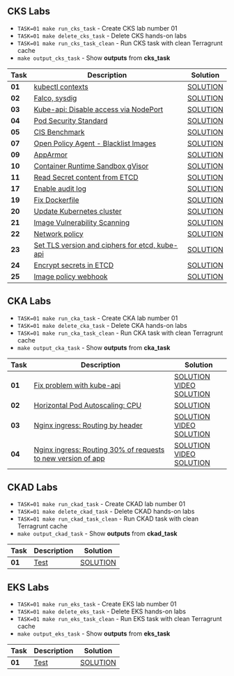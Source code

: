 ## CKS Labs

- `TASK=01 make run_cks_task` - Create CKS lab number 01
- `TASK=01 make delete_cks_task` - Delete CKS hands-on labs
- `TASK=01 make run_cks_task_clean` - Run CKS task with clean Terragrunt cache
- `make output_cks_task` - Show **outputs** from **cks_task**

| Task   | Description                                                                      | Solution                                     |
| ------ | -------------------------------------------------------------------------------- | -------------------------------------------- |
| **01** | [kubectl contexts](../tasks/cks/labs/01/README.md)                               | [SOLUTION](../tasks/cks/labs/01/SOLUTION.MD) |
| **02** | [Falco, sysdig](../tasks/cks/labs/02/README.md)                                  | [SOLUTION](../tasks/cks/labs/02/SOLUTION.MD) |
| **03** | [Kube-api: Disable access via NodePort](../tasks/cks/labs/03/README.md)          | [SOLUTION](../tasks/cks/labs/03/SOLUTION.MD) |
| **04** | [Pod Security Standard](../tasks/cks/labs/04/README.md)                          | [SOLUTION](../tasks/cks/labs/04/SOLUTION.MD) |
| **05** | [CIS Benchmark](../tasks/cks/labs/05/README.md)                                  | [SOLUTION](../tasks/cks/labs/05/SOLUTION.MD) |
| **07** | [Open Policy Agent - Blacklist Images](../tasks/cks/labs/07/README.md)           | [SOLUTION](../tasks/cks/labs/07/SOLUTION.MD) |
| **09** | [AppArmor](../tasks/cks/labs/09/README.md)                                       | [SOLUTION](../tasks/cks/labs/09/SOLUTION.MD) |
| **10** | [Container Runtime Sandbox gVisor](../tasks/cks/labs/10/README.md)               | [SOLUTION](../tasks/cks/labs/10/SOLUTION.MD) |
| **11** | [Read Secret content from ETCD](../tasks/cks/labs/11/README.md)                  | [SOLUTION](../tasks/cks/labs/11/SOLUTION.MD) |
| **17** | [Enable audit log](../tasks/cks/labs/17/README.md)                               | [SOLUTION](../tasks/cks/labs/17/SOLUTION.MD) |
| **19** | [Fix Dockerfile](../tasks/cks/labs/19/README.md)                                 | [SOLUTION](../tasks/cks/labs/19/SOLUTION.MD) |
| **20** | [Update Kubernetes cluster](../tasks/cks/labs/20/README.md)                      | [SOLUTION](../tasks/cks/labs/20/SOLUTION.MD) |
| **21** | [Image Vulnerability Scanning](../tasks/cks/labs/21/README.md)                   | [SOLUTION](../tasks/cks/labs/21/SOLUTION.MD) |
| **22** | [Network policy](../tasks/cks/labs/22/README.md)                                 | [SOLUTION](../tasks/cks/labs/22/SOLUTION.MD) |
| **23** | [Set TLS version and ciphers for etcd, kube-api](../tasks/cks/labs/23/README.md) | [SOLUTION](../tasks/cks/labs/23/SOLUTION.MD) |
| **24** | [Encrypt secrets in ETCD](../tasks/cks/labs/24/README.md)                        | [SOLUTION](../tasks/cks/labs/24/SOLUTION.MD) |
| **25** | [Image policy webhook](../tasks/cks/labs/25/README.md)                           | [SOLUTION](../tasks/cks/labs/25/SOLUTION.MD) |

## CKA Labs

- `TASK=01 make run_cka_task` - Create CKA lab number 01
- `TASK=01 make delete_cka_task` - Delete CKA hands-on labs
- `TASK=01 make run_cka_task_clean` - Run CKA task with clean Terragrunt cache
- `make output_cka_task` - Show **outputs** from **cka_task**

| Task   | Description                                                                                    | Solution                                                                                                          |
| ------ | ---------------------------------------------------------------------------------------------- | ----------------------------------------------------------------------------------------------------------------- |
| **01** | [Fix problem with kube-api](../tasks/cka/labs/01/README.md)                                    | [SOLUTION](../tasks/cka/labs/01/worker/files/solutions/1.md) <br/> [VIDEO SOLUTION](https://youtu.be/OFHiI_XAXNU) |
| **02** | [Horizontal Pod Autoscaling: CPU](../tasks/cka/labs/02/README.md)                              | [SOLUTION](../tasks/cka/labs/02/worker/files/solutions/1.md)                                                      |
| **03** | [Nginx ingress: Routing by header](../tasks/cka/labs/03/README.md)                             | [SOLUTION](../tasks/cka/labs/03/worker/files/solutions/1.md) <br/> [VIDEO SOLUTION](https://youtu.be/1-qA7RjSx4A) |
| **04** | [Nginx ingress: Routing 30% of requests to new version of app](../tasks/cka/labs/04/README.md) | [SOLUTION](../tasks/cka/labs/04/worker/files/solutions/1.md) <br/> [VIDEO SOLUTION](https://youtu.be/IC_0FeQtgwA) |

## CKAD Labs

- `TASK=01 make run_ckad_task` - Create CKAD lab number 01
- `TASK=01 make delete_ckad_task` - Delete CKAD hands-on labs
- `TASK=01 make run_ckad_task_clean` - Run CKAD task with clean Terragrunt cache
- `make output_ckad_task` - Show **outputs** from **ckad_task**

| Task   | Description                            | Solution                                                     |
| ------ | -------------------------------------- | ------------------------------------------------------------ |
| **01** | [Test](../tasks/cka/labs/02/README.md) | [SOLUTION](../tasks/cka/labs/02/worker/files/solutions/1.md) |

## EKS Labs

- `TASK=01 make run_eks_task` - Create EKS lab number 01
- `TASK=01 make delete_eks_task` - Delete EKS hands-on labs
- `TASK=01 make run_eks_task_clean` - Run EKS task with clean Terragrunt cache
- `make output_eks_task` - Show **outputs** from **eks_task**

| Task   | Description                            | Solution                                                     |
| ------ | -------------------------------------- | ------------------------------------------------------------ |
| **01** | [Test](../tasks/cka/labs/02/README.md) | [SOLUTION](../tasks/cka/labs/02/worker/files/solutions/1.md) |
